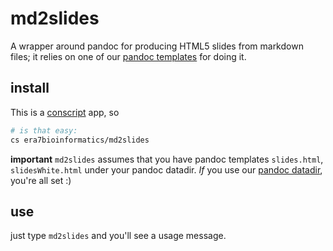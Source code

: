 
# md2slides #

A wrapper around pandoc for producing HTML5 slides from markdown files; it relies on one of our [pandoc templates](https://github.com/era7bio/.pandoc) for doing it.

## install ##

This is a [conscript](http://github.com/n8han/conscript) app, so

``` bash
# is that easy:
cs era7bioinformatics/md2slides
```

**important** `md2slides` assumes that you have pandoc templates `slides.html`, `slidesWhite.html` under your pandoc datadir. _If_ you use our [pandoc datadir](https://github.com/era7bio/.pandoc), you're all set :)

## use ##

just type `md2slides` and you'll see a usage message.
